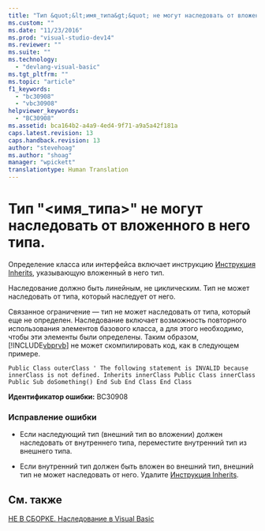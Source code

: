 ```yaml
---
title: "Тип &quot;&lt;имя_типа&gt;&quot; не могут наследовать от вложенного в него типа. | Microsoft Docs"
ms.custom: ""
ms.date: "11/23/2016"
ms.prod: "visual-studio-dev14"
ms.reviewer: ""
ms.suite: ""
ms.technology: 
  - "devlang-visual-basic"
ms.tgt_pltfrm: ""
ms.topic: "article"
f1_keywords: 
  - "bc30908"
  - "vbc30908"
helpviewer_keywords: 
  - "BC30908"
ms.assetid: bca164b2-a4a9-4ed4-9f71-a9a5a42f181a
caps.latest.revision: 13
caps.handback.revision: 13
author: "stevehoag"
ms.author: "shoag"
manager: "wpickett"
translationtype: Human Translation
---
```

# Тип &quot;&lt;имя_типа&gt;&quot; не могут наследовать от вложенного в него типа.
Определение класса или интерфейса включает инструкцию [Инструкция Inherits](../../visual-basic/language-reference/statements/inherits-statement.md), указывающую вложенный в него тип.  
  
 Наследование должно быть линейным, не циклическим. Тип не может наследовать от типа, который наследует от него.  
  
 Связанное ограничение — тип не может наследовать от типа, который еще не определен. Наследование включает возможность повторного использования элементов базового класса, а для этого необходимо, чтобы эти элементы были определены. Таким образом, [!INCLUDE[vbprvb](../../csharp/programming-guide/concepts/linq/includes/vbprvb_md.md)] не может скомпилировать код, как в следующем примере.  
  
```  
Public Class outerClass ' The following statement is INVALID because innerClass is not defined. Inherits innerClass Public Class innerClass Public Sub doSomething() End Sub End Class End Class  
```  
  
 **Идентификатор ошибки:** BC30908  
  
### Исправление ошибки  
  
-   Если наследующий тип \(внешний тип во вложении\) должен наследовать от внутреннего типа, переместите внутренний тип из внешнего типа.  
  
-   Если внутренний тип должен быть вложен во внешний тип, внешний тип не может наследовать от него. Удалите [Инструкция Inherits](../../visual-basic/language-reference/statements/inherits-statement.md).  
  
## См. также  
 [НЕ В СБОРКЕ. Наследование в Visual Basic](http://msdn.microsoft.com/ru-ru/e5e6e240-ed31-4657-820c-079b7c79313c)